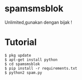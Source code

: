 # spamsmsblok
Unlimited,gunakan dengan bijak !

# Tutorial
```shell
$ pkg update
$ apt-get install python
$ cd spamsmsblok
$ pip install -r requirements.txt
$ python2 spam.py  
